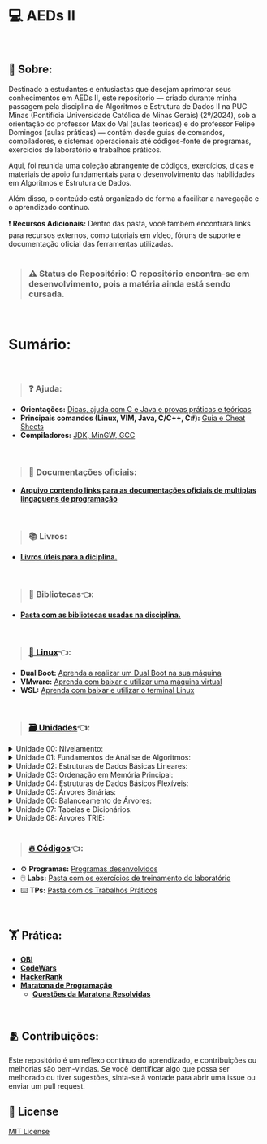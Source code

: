# 💻 AEDs II
<br>

## 🔸 Sobre:
Destinado a estudantes e entusiastas que desejam aprimorar seus conhecimentos em AEDs II, este repositório — criado durante minha passagem pela disciplina de Algoritmos e Estrutura de Dados II na PUC Minas (Pontifícia Universidade Católica de Minas Gerais) (2º/2024), sob a orientação do professor Max do Val (aulas teóricas) e do professor Felipe Domingos (aulas práticas) — contém desde guias de comandos, compiladores, e sistemas operacionais até códigos-fonte de programas, exercícios de laboratório e trabalhos práticos.<br>

Aqui, foi reunida uma coleção abrangente de códigos, exercícios, dicas e materiais de apoio fundamentais para o desenvolvimento das habilidades em Algoritmos e Estrutura de Dados.<br>

Além disso, o conteúdo está organizado de forma a facilitar a navegação e o aprendizado contínuo.<br>

❗ **Recursos Adicionais:** Dentro das pasta, você também encontrará links para recursos externos, como tutoriais em vídeo, fóruns de suporte e documentação oficial das ferramentas utilizadas.<br><br>

>### ⚠️ Status do Repositório: O repositório encontra-se em desenvolvimento, pois a matéria ainda está sendo cursada.
<br>

# Sumário:
<br>

>### ❓ Ajuda:
* **Orientações:** [Dicas, ajuda com C e Java e provas práticas e teóricas](ajuda/orientacoes/README.md)
* **Principais comandos (Linux, VIM, Java, C/C++, C#):** [Guia e Cheat Sheets](ajuda/comandos/)
* **Compiladores:** [JDK, MinGW, GCC](ajuda/compiladores/README.md)
<br>

>### 📄 Documentações oficiais:
* [**Arquivo contendo links para as documentações oficiais de multiplas lingaguens de programação**](documentacoesOficiais)
<br>

>### 📚 Livros:

* [**Livros úteis para a diciplina.**](bibliografia)
<br>

>### 📁 Bibliotecas👈:
* [**Pasta com as bibliotecas usadas na disciplina.**](bibliotecasCode)
<br>

>### [🐧 Linux](linux)👈:
* **Dual Boot:** [Aprenda a realizar um Dual Boot na sua máquina](linux/DualBoot.md)
* **VMware:** [Aprenda com baixar e utilizar uma máquina virtual](linux/VMware.md)
* **WSL:** [Aprenda com baixar e utilizar o terminal Linux](linux/WSL.md)
<br>

>### [🗃️ Unidades](unidades)👈:

<details>
<summary>Unidade 00: Nivelamento:</summary>

[Unidade 00](unidades/unidade00-nivelamento)
- [GitHub](https://github.com/cestpassion/GitHub-Guied/tree/main)
- [Exercícios](unidades/unidade00-nivelamento/u00a-exercicios)
- [Roteiro Lab](unidades/unidade00-nivelamento/u00b-roteiroLab)
- [MyIO](unidades/unidade00-nivelamento/u00c-MyIO)
- [Redirecionamento](unidades/unidade00-nivelamento/u00d-redirecionamento)
- [Arquivo](unidades/unidade00-nivelamento/u00e-arquivo)
- [Introdução ao Java](unidades/unidade00-nivelamento/u00f-introducaoJava)
- [Conceitos Básicos de Recursividade](unidades/unidade00-nivelamento/u00g-conceitosBasicos-recursividade)
- [Conceitos Básicos de Ponteiro](unidades/unidade00-nivelamento/u00h-conceitosBasicos-ponteiro)
- [Conceitos Básicos de Formatação](unidades/unidade00-nivelamento/u00i-conceitosBasicos-formatacao)
- [Tratamento de Exceção](unidades/unidade00-nivelamento/u00j-tratamentoExcecao)
- [Introdução a POO](unidades/unidade00-nivelamento/u00k-poo)
- [Linguagem C para Programadores Java](unidades/unidade00-nivelamento/u00a-l-java)
- [Conceitos de CLASS PATH](unidades/unidade00-nivelamento/u00m-classPATH)
</details>
<details>
<summary>Unidade 01: Fundamentos de Análise de Algoritmos:</summary>

[Unidade 01](unidades/unidade01-fundamentos-de-analise-de-algoritmos)
- [Conceitos Básicos](unidades/unidade01-fundamentos-de-analise-de-algoritmos/u01a-conceitosBasicos)
- [Noções de Complexidade](unidades/unidade01-fundamentos-de-analise-de-algoritmos/u01a1-nocoesComplexidade)
- [Algoritmos de Pesquisa](unidades/unidade01-fundamentos-de-analise-de-algoritmos/u01a2-algoritmosPesquisa)
- [Ordenação Interna](unidades/unidade01-fundamentos-de-analise-de-algoritmos/u01a3-ordenacaoInterna)
- [Ordenação Interna: Seleção - Estrutura de Código](unidades/unidade01-fundamentos-de-analise-de-algoritmos/u01a3-ordenacaoInterna-selecao-estruturaCodigo)
- [Somatórios - Introdução](unidades/unidade01-fundamentos-de-analise-de-algoritmos/u01b1-somatorios-introducao)
- [Somatórios - Manipulção](unidades/unidade01-fundamentos-de-analise-de-algoritmos/u01b2-somatorios-manipulacao)
- [Somatórios - Métodos](unidades/unidade01-fundamentos-de-analise-de-algoritmos/u01b3-somatorios-metodos)
- [Somatórios - Gabarito](unidades/unidade01-fundamentos-de-analise-de-algoritmos/u01b4-somatorios-gabarito)
- [Fundamentos de Análise de Complexidade](unidades/unidade01-fundamentos-de-analise-de-algoritmos/u01c1-fundamentos-de-analise-de-complexidade)
- [Fundamentos de Análise de Complexidade](unidades/unidade01-fundamentos-de-analise-de-algoritmos/u01c2-fundamentos-de-analise-de-complexidade-gabarito)
</details>
<details>
<summary>Unidade 02: Estruturas de Dados Básicas Lineares:</summary>

[Unidade 02](unidades/unidade02-estruturas-de-dados-basicas-lineares)
- [Lista](unidades/unidade02-estruturas-de-dados-basicas-lineares/u02a-lista)
- [Pilha](unidades/unidade02-estruturas-de-dados-basicas-lineares/u02b-pilha)
- [Fila](unidades/unidade02-estruturas-de-dados-basicas-lineares/u02c-fila)
</details>
<details>
<summary>Unidade 03: Ordenação em Memória Principal:</summary>

[Unidade 03](unidades/unidade03-ordenacao-em-memoria-principal)
- [Ordenação Interna - Bolha](unidades/unidade03-ordenacao-em-memoria-principal/u02a-ordenacaoInterna-bolha)
- [Ordenação Interna - Inserção](unidades/unidade03-ordenacao-em-memoria-principal/u02b-ordenacaoInterna-insercao)
- [Ordenação Interna - Shellshort](unidades/unidade03-ordenacao-em-memoria-principal/u02c-ordenacaoInterna-shellsort)
- [Ordenação Interna - Quicksort](unidades/unidade03-ordenacao-em-memoria-principal/u02d-ordenacaoInterna-quicksort)
- [Ordenação Interna - Mergesort](unidades/unidade03-ordenacao-em-memoria-principal/u02e-ordenacaoInterna-mergesort)
- [Ordenação Interna - Heapsort](unidades/unidade03-ordenacao-em-memoria-principal/u02f-ordenacaoInterna-heapsort)
- [Ordenação Interna - Coutingsort](unidades/unidade03-ordenacao-em-memoria-principal/u02g-ordenacaoInterna-coutingsort)
- [Ordenação Interna - Radixsort](unidades/unidade03-ordenacao-em-memoria-principal/u02h-ordenacaoInterna-radixsort)
- [Ordenação Interna - Conclusão](unidades/unidade03-ordenacao-em-memoria-principal/u02i-ordenacaoInterna-conclusao)
- [Ordenação Parcial](unidades/unidade03-ordenacao-em-memoria-principal/u02j-ordenacaoParcial)
- [Ordenação Paralela](unidades/unidade03-ordenacao-em-memoria-principal/u02k-ordenacaoParalela)
</details>
<details>
<summary>Unidade 04: Estruturas de Dados Básicos Flexíveis:</summary>

[Unidade 04](unidades/unidade04-estrutura-de-dados-basicos-flexiveis)
- [Lista Simples Flexível](unidades/unidade04-estrutura-de-dados-basicos-flexiveis/u04a-)
- [Lista Dupla Flexível](unidades/unidade04-estrutura-de-dados-basicos-flexiveis/u04a-)
- [Fila Flexível](unidades/unidade04-estrutura-de-dados-basicos-flexiveis/u04a-)
- [Pilha Flexível](unidades/unidade04-estrutura-de-dados-basicos-flexiveis/u04a-)
- [Matriz Flexível](unidades/unidade04-estrutura-de-dados-basicos-flexiveis/u04a-)
- [TAD Nativos](unidades/unidade04-estrutura-de-dados-basicos-flexiveis/u04a-)
- [TAD Flexíveis Híbridos](unidades/unidade04-estrutura-de-dados-basicos-flexiveis/u04a-)
</details>
<details>
<summary>Unidade 05: Árvores Binárias:</summary>

[Unidade 05](unidades/unidade05-arvores-binarias)
- [Árvore Binária](https://github.com/cestpassion/AEDs-II/blob/main/unidades/unidade05-arvores-binarias/Arvore.md)
</details>
<details>
<summary>Unidade 06: Balanceamento de Árvores:</summary>

[Unidade 06](unidades/unidade06-balanceamento-de-arvores)
- [Balanceamento de Árvore](https://github.com/cestpassion/AEDs-II/blob/main/unidades/unidade06-balanceamento-de-arvores/Balanceamento.md)
- [Árvore AVL](https://github.com/cestpassion/AEDs-II/blob/main/unidades/unidade06-balanceamento-de-arvores/ArvoreAVL.md)
- [Árvore Red Black](https://github.com/cestpassion/AEDs-II/blob/main/unidades/unidade06-balanceamento-de-arvores/ArvoreRedBlack.md)
</details>
<details>
<summary>Unidade 07: Tabelas e Dicionários:</summary>

[Unidade 07](unidades/unidade07-tabelas-e-dicionarios)
- [Tabela Hash](https://github.com/cestpassion/AEDs-II/blob/main/unidades/unidade07-tabelas-e-dicionarios/TabelaHash.md)
- [Tabela Doidona](https://github.com/cestpassion/AEDs-II/blob/main/unidades/unidade07-tabelas-e-dicionarios/TabelaHash.md)
</details>
<details>
<summary>Unidade 08: Árvores TRIE:</summary>

[Unidade 08](unidades/unidade08-arvores-TRIE)
- [Árvore TRIE](unidades/unidade08-arvores-TRIE/u08a-)
- [Árvore Patrícia](unidades/unidade08-arvores-TRIE/u08a-)
</details>
<br>

>### [🔥 Códigos](codigos)👈:

* ⚙️ **Programas:** [Programas desenvolvidos](codigos/programas)
* 🖱️ **Labs:** [Pasta com os exercícios de treinamento do laboratório](codigos/labs)
* ⌨️ **TPs:** [Pasta com os Trabalhos Práticos](codigos/tps)
<br>

## 🏋️ Prática:
* **[OBI](https://olimpiada.ic.unicamp.br/pratique/pu/)** </br>
* **[CodeWars](https://www.codewars.com/dashboard)** </br>
* **[HackerRank](https://www.hackerrank.com/dashboard)** </br>
* **[Maratona de Programação](https://maratona.sbc.org.br)**
  * **[Questões da Maratona Resolvidas](https://github.com/cestpassion/Maratona-de-Programacao)**
<br>

## 🫂 Contribuições:
Este repositório é um reflexo contínuo do aprendizado, e contribuições ou melhorias são bem-vindas. Se você identificar algo que possa ser melhorado ou tiver sugestões, sinta-se à vontade para abrir uma issue ou enviar um pull request.

## 🪪 License
[MIT License](LICENSE)
